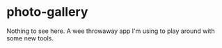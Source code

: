 # photo-gallery

Nothing to see here. A wee throwaway app I'm using to play around with some new tools.


